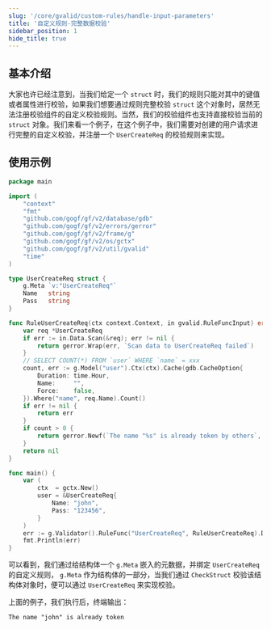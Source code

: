 ```yaml
---
slug: '/core/gvalid/custom-rules/handle-input-parameters'
title: '自定义规则-完整数据校验'
sidebar_position: 1
hide_title: true
---
```


## 基本介绍

大家也许已经注意到，当我们给定一个 `struct` 时，我们的规则只能对其中的键值或者属性进行校验，如果我们想要通过规则完整校验 `struct` 这个对象时，居然无法注册校验组件的自定义校验规则。当然，我们的校验组件也支持直接校验当前的 `struct` 对象。我们来看一个例子，在这个例子中，我们需要对创建的用户请求进行完整的自定义校验，并注册一个 `UserCreateReq` 的校验规则来实现。

## 使用示例

```go
package main

import (
    "context"
    "fmt"
    "github.com/gogf/gf/v2/database/gdb"
    "github.com/gogf/gf/v2/errors/gerror"
    "github.com/gogf/gf/v2/frame/g"
    "github.com/gogf/gf/v2/os/gctx"
    "github.com/gogf/gf/v2/util/gvalid"
    "time"
)

type UserCreateReq struct {
    g.Meta `v:"UserCreateReq"`
    Name   string
    Pass   string
}

func RuleUserCreateReq(ctx context.Context, in gvalid.RuleFuncInput) error {
    var req *UserCreateReq
    if err := in.Data.Scan(&req); err != nil {
        return gerror.Wrap(err, `Scan data to UserCreateReq failed`)
    }
    // SELECT COUNT(*) FROM `user` WHERE `name` = xxx
    count, err := g.Model("user").Ctx(ctx).Cache(gdb.CacheOption{
        Duration: time.Hour,
        Name:     "",
        Force:    false,
    }).Where("name", req.Name).Count()
    if err != nil {
        return err
    }
    if count > 0 {
        return gerror.Newf(`The name "%s" is already token by others`, req.Name)
    }
    return nil
}

func main() {
    var (
        ctx  = gctx.New()
        user = &UserCreateReq{
            Name: "john",
            Pass: "123456",
        }
    )
    err := g.Validator().RuleFunc("UserCreateReq", RuleUserCreateReq).Data(user).Run(ctx)
    fmt.Println(err)
}
```

可以看到，我们通过给结构体一个 `g.Meta` 嵌入的元数据，并绑定 `UserCreateReq` 的自定义规则， `g.Meta` 作为结构体的一部分，当我们通过 `CheckStruct` 校验该结构体对象时，便可以通过 `UserCreateReq` 来实现校验。

上面的例子，我们执行后，终端输出：

```
The name "john" is already token
```